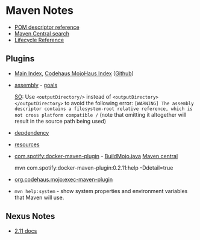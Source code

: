 # Maven Notes

* [POM descriptor reference](http://maven.apache.org/ref/3-LATEST/maven-model/maven.html)
* [Maven Central search](http://search.maven.org/)
* [Lifecycle Reference](https://maven.apache.org/guides/introduction/introduction-to-the-lifecycle.html#Lifecycle_Reference)

## Plugins

* [Main Index](http://maven.apache.org/plugins/index.html),
  [Codehaus MojoHaus Index](http://www.mojohaus.org/plugins.html)
  ([Github](https://github.com/mojohaus))
* [assembly](http://maven.apache.org/plugins/maven-assembly-plugin/) -
  [goals](http://maven.apache.org/plugins/maven-assembly-plugin/plugin-info.html)
  
	[SO](http://stackoverflow.com/a/28506199/125246): Use `<outputDirectory/>` instead of
	`<outputDirectory></outputDirectory>` to avoid the following error:
	`[WARNING] The assembly descriptor contains a filesystem-root relative reference,
	which is not cross platform compatible /` (note that omitting it altogether will result in the source path
	being used)
	
* [depdendency](http://maven.apache.org/plugins/maven-dependency-plugin/)
* [resources](http://maven.apache.org/plugins/maven-resources-plugin/)
* [com.spotify:docker-maven-plugin](https://github.com/spotify/docker-maven-plugin) -
  [BuildMojo.java](https://github.com/spotify/docker-maven-plugin/blob/master/src/main/java/com/spotify/docker/BuildMojo.java)
  [Maven central](http://search.maven.org/#search%7Cgav%7C1%7Cg%3A%22com.spotify%22%20AND%20a%3A%22docker-maven-plugin%22)

    mvn com.spotify:docker-maven-plugin:0.2.11:help -Ddetail=true

* [org.codehaus.mojo:exec-maven-plugin](http://www.mojohaus.org/exec-maven-plugin/)
* `mvn help:system` - show system properties and environment variables that Maven will use.

## Nexus Notes

* [2.11 docs](http://books.sonatype.com/nexus-book/2.11/reference/index.html)
